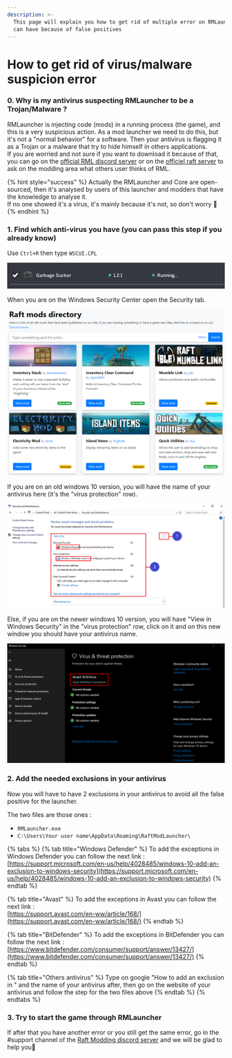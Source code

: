```yaml
---
description: >-
  This page will explain you how to get rid of multiple error on RMLauncher you
  can have because of false positives
---
```


# How to get rid of virus/malware suspicion error

### 0. Why is my antivirus suspecting RMLauncher to be a Trojan/Malware ?

RMLauncher is injecting code \(mods\) in a running process \(the game\), and this is a very suspicious action. As a mod launcher we need to do this, but it's not a "normal behavior" for a software. Then your antivirus is flagging it as a Trojan or a malware that try to hide himself in others applications.  
If you are worried and not sure if you want to download it because of that, you can go on the [official RML discord server](https://discord.gg/r83T8Q) or on the [officiel raft server](https://discord.gg/raft) to ask on the modding area what others user thinks of RML.

{% hint style="success" %}
Actually the RMLauncher and Core are open-sourced, then it's analysed by users of this launcher and modders that have the knowledge to analyse it.   
If no one showed it's a virus, it's mainly because it's not, so don't worry 🙂 
{% endhint %}

### 1. Find which anti-virus you have \(you can pass this step if you already know\)

Use `Ctrl+R` then type `WSCUI.CPL`

![](.gitbook/assets/image.png)

When you are on the Windows Security Center open the Security tab.

![](.gitbook/assets/image%20%281%29.png)

If you are on an old windows 10 version, you will have the name of your antivirus here \(it's the "virus protection" row\).

![Exemple for Windows Defender antivirus](.gitbook/assets/image%20%282%29.png)

Else, if you are on the newer windows 10 version, you will have "View in Windows Security" in the "virus protection" row, click on it and on this new window you should have your antivirus name.

![Exemple for Avast antivirus](.gitbook/assets/image%20%283%29.png)

### 2. Add the needed exclusions in your antivirus

Now you will have to have 2 exclusions in your antivirus to avoid all the false positive for the launcher.  
  
The two files are those ones :

* `RMLauncher.exe`
* `C:\Users\Your user name\AppData\Roaming\RaftModLauncher\`

{% tabs %}
{% tab title="Windows Defender" %}
To add the exceptions in Windows Defender you can follow the next link :   
[https://support.microsoft.com/en-us/help/4028485/windows-10-add-an-exclusion-to-windows-security](https://support.microsoft.com/en-us/help/4028485/windows-10-add-an-exclusion-to-windows-security)
{% endtab %}

{% tab title="Avast" %}
To add the exceptions in Avast you can follow the next link :   
[https://support.avast.com/en-ww/article/168/](https://support.avast.com/en-ww/article/168/)
{% endtab %}

{% tab title="BitDefender" %}
To add the exceptions in BitDefender you can follow the next link :   
[https://www.bitdefender.com/consumer/support/answer/13427/](https://www.bitdefender.com/consumer/support/answer/13427/)
{% endtab %}

{% tab title="Others antivirus" %}
Type on google "How to add an exclusion in " and the name of your antivirus after, then go on the website of your antivirus and follow the step for the two files above
{% endtab %}
{% endtabs %}

### 3. Try to start the game through RMLauncher

If after that you have another error or you still get the same error, go in the \#support channel of the [Raft Modding discord server](https://discord.gg/r83T8Q) and we will be glad to help you🙂 

